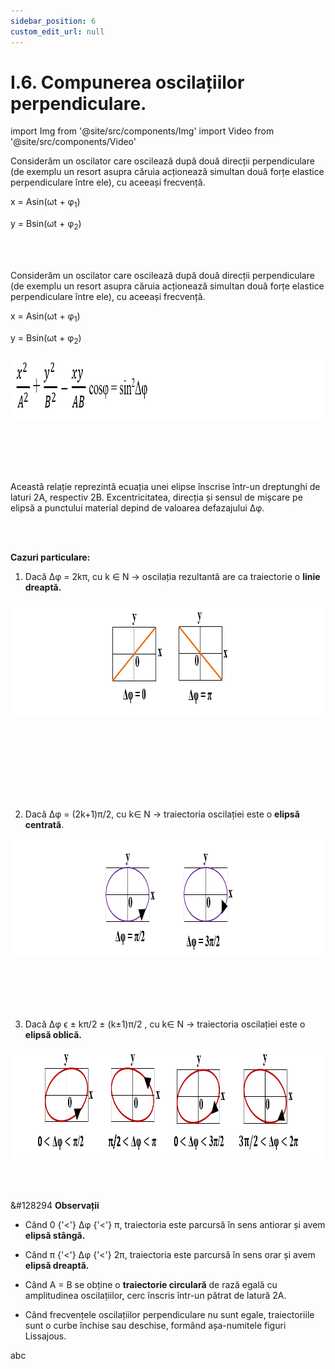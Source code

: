 ```yaml
---
sidebar_position: 6
custom_edit_url: null
---
```


# I.6. Compunerea oscilațiilor perpendiculare.



import Img from '@site/src/components/Img'
import Video from '@site/src/components/Video'







<div class="alert alert--primary" role="alert">


Considerăm un oscilator care oscilează după două direcții perpendiculare (de exemplu un resort asupra căruia acționează simultan două forțe elastice perpendiculare între ele), cu aceeași frecvență.

x = Asin(ωt + φ<sub>1</sub>)

y = Bsin(ωt + φ<sub>2</sub>)




</div>


<br></br>




<div class="alert alert--primary" role="alert">


Considerăm un oscilator care oscilează după două direcții perpendiculare (de exemplu un resort asupra căruia acționează simultan două forțe elastice perpendiculare între ele), cu aceeași frecvență.

x = Asin(ωt + φ<sub>1</sub>)

y = Bsin(ωt + φ<sub>2</sub>)


<Img className="img-responsive4" src="fizica/clasa11/capitolul1/I-6-compunerea-oscilatiilor-perpendiculare-poza1-relatia-care-ne-da-traiectoria-miscarii-a-doua-oscilatii-perpendiculare.png" width="1000" height="104" lazy={false} />

<br></br>
<br></br>


Această relație reprezintă ecuația unei elipse înscrise într-un dreptunghi de laturi 2A, respectiv 2B. Excentricitatea, direcția și sensul de mișcare pe elipsă a punctului material depind de valoarea defazajului Δφ.


</div>





<br></br>

<div class="alert alert--primary" role="alert">




**Cazuri particulare:**

1. Dacă Δφ = 2kπ, cu k ∈ N → oscilația rezultantă are ca traiectorie o **linie dreaptă.**


<Img className="img-responsive4" src="fizica/clasa11/capitolul1/I-6-compunerea-oscilatiilor-perpendiculare-poza2-cazul1-oscilatia-rezultanta-are-ca-traiectorie-o-linie-dreapta.png" width="1000" height="185" />

<br></br>
<br></br>



<br></br>




2. Dacă Δφ = (2k+1)π/2, cu k∈ N → traiectoria oscilației este o **elipsă centrată**.



<Img className="img-responsive4" src="fizica/clasa11/capitolul1/I-6-compunerea-oscilatiilor-perpendiculare-poza3-cazul2-oscilatia-rezultanta-are-ca-traiectorie-o-elipsa-centrata.png" width="1000" height="189" />

<br></br>
<br></br>



3. Dacă Δφ ϵ             ± kπ/2 ± (k±1)π/2    , cu k∈ N → traiectoria oscilației este o **elipsă oblică.**


<Img className="img-responsive4" src="fizica/clasa11/capitolul1/I-6-compunerea-oscilatiilor-perpendiculare-poza4-cazul3-oscilatia-rezultanta-are-ca-traiectorie-o-elipsa-oblica.png" width="1000" height="177" />





</div>


<br></br>

<div class="alert alert--secondary" role="alert">

&#128294 **Observații**

- Când 0 {'<'} Δφ {'<'} π, traiectoria este parcursă în sens antiorar și avem **elipsă stângă.**

- Când π {'<'} Δφ {'<'} 2π, traiectoria este parcursă în sens orar și avem **elipsă dreaptă.**

- Când A = B se obține o **traiectorie circulară** de rază egală cu amplitudinea oscilațiilor, cerc înscris într-un pătrat de latură 2A.

- Când frecvențele oscilațiilor perpendiculare nu sunt egale, traiectoriile sunt o curbe închise sau deschise, formând așa-numitele figuri Lissajous.  




</div>



abc

